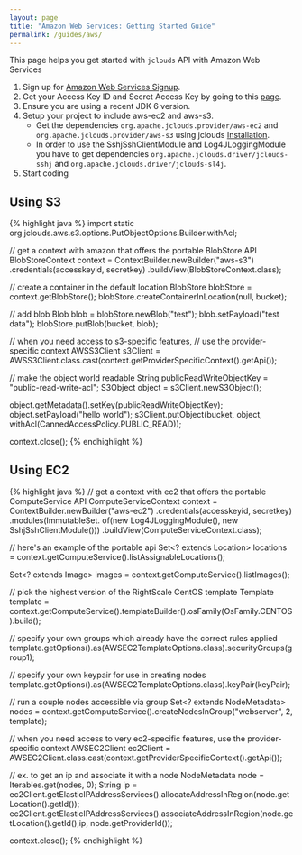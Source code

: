 ```yaml
---
layout: page
title: "Amazon Web Services: Getting Started Guide"
permalink: /guides/aws/
---
```


This page helps you get started with `jclouds` API with Amazon Web Services

1. Sign up for [Amazon Web Services Signup](https://aws-portal.amazon.com/gp/aws/developer/registration/index.html).
2. Get your Access Key ID and Secret Access Key by going to this [page](https://aws-portal.amazon.com/gp/aws/developer/account/index.html?ie=UTF8&action=access-key).
3. Ensure you are using a recent JDK 6 version.
4. Setup your project to include aws-ec2 and aws-s3.
	* Get the dependencies `org.apache.jclouds.provider/aws-ec2` and `org.apache.jclouds.provider/aws-s3` using jclouds [Installation](/start/install).
	* In order to use the SshjSshClientModule and Log4JLoggingModule you have to get dependencies `org.apache.jclouds.driver/jclouds-sshj` and `org.apache.jclouds.driver/jclouds-sl4j`.
5. Start coding

## Using S3

{% highlight java %}
import static org.jclouds.aws.s3.options.PutObjectOptions.Builder.withAcl;

// get a context with amazon that offers the portable BlobStore API
BlobStoreContext context = ContextBuilder.newBuilder("aws-s3")
                 .credentials(accesskeyid, secretkey)
                 .buildView(BlobStoreContext.class);

// create a container in the default location
BlobStore blobStore = context.getBlobStore();
blobStore.createContainerInLocation(null, bucket);

// add blob
Blob blob = blobStore.newBlob("test");
blob.setPayload("test data");
blobStore.putBlob(bucket, blob);

// when you need access to s3-specific features,
// use the provider-specific context
AWSS3Client s3Client =
     AWSS3Client.class.cast(context.getProviderSpecificContext().getApi());

// make the object world readable
String publicReadWriteObjectKey = "public-read-write-acl";
S3Object object = s3Client.newS3Object();

object.getMetadata().setKey(publicReadWriteObjectKey);
object.setPayload("hello world");
s3Client.putObject(bucket, object, withAcl(CannedAccessPolicy.PUBLIC_READ));

context.close();
{% endhighlight %}

## Using EC2

{% highlight java %}
// get a context with ec2 that offers the portable ComputeService API
ComputeServiceContext context = ContextBuilder.newBuilder("aws-ec2")
                      .credentials(accesskeyid, secretkey)
                      .modules(ImmutableSet.<Module> of(new Log4JLoggingModule(),
                                                        new SshjSshClientModule()))
                      .buildView(ComputeServiceContext.class);

// here's an example of the portable api
Set<? extends Location> locations =
        context.getComputeService().listAssignableLocations();

Set<? extends Image> images = context.getComputeService().listImages();

// pick the highest version of the RightScale CentOS template
Template template = context.getComputeService().templateBuilder().osFamily(OsFamily.CENTOS).build();

// specify your own groups which already have the correct rules applied
template.getOptions().as(AWSEC2TemplateOptions.class).securityGroups(group1);

// specify your own keypair for use in creating nodes
template.getOptions().as(AWSEC2TemplateOptions.class).keyPair(keyPair);

// run a couple nodes accessible via group
Set<? extends NodeMetadata> nodes = context.getComputeService().createNodesInGroup("webserver", 2, template);

// when you need access to very ec2-specific features, use the provider-specific context
AWSEC2Client ec2Client = AWSEC2Client.class.cast(context.getProviderSpecificContext().getApi());

// ex. to get an ip and associate it with a node
NodeMetadata node = Iterables.get(nodes, 0);
String ip = ec2Client.getElasticIPAddressServices().allocateAddressInRegion(node.getLocation().getId());
ec2Client.getElasticIPAddressServices().associateAddressInRegion(node.getLocation().getId(),ip, node.getProviderId());

context.close();
{% endhighlight %}


